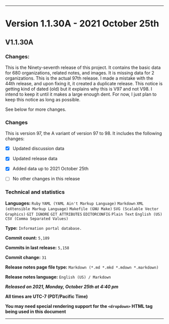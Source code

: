 ***

# Version 1.1.30A - 2021 October 25th

## V1.1.30A

### Changes:

This is the Ninety-seventh release of this project. It contains the basic data for 680 organizations, <!-- (fork count minus 2) !--> related notes, and images. It is missing data for 2 organizations. This is the actual 97th release. I made a mistake with the 44th release, and upon fixing it, it created a duplicate release. This notice is getting kind of dated (old) but it explains why this is V97 and not V98. I intend to keep it until it makes a large enough dent. For now, I just plan to keep this notice as long as possible.

See below for more changes.

### Changes

This is version 97, the A variant of version 97 to 98. It includes the following changes:

- [x] Updated discussion data

- [x] Updated release data

- [x] Added data up to 2021 October 25th

<!-- - [x] Deleted 2 `IGNORE.md` files !-->

<!-- - [x] Added data up to 2021 October 13th !-->

- [ ] No other changes in this release

<!--
- [x] Added data up to >date<
!-->

<!--
- [x] Deleted 2 `IGNORE.md` files
!-->

<!-- - [x] Updated Git navigation data !-->

### Technical and statistics

**Languages:** `Ruby` `YAML (YAML Ain't Markup Language)` `Markdown` `XML (eXtensible Markup Language)` `Makefile (GNU Make)` `SVG (Scalable Vector Graphics)` `GIT IGNORE` `GIT ATTRIBUTES` `EDITORCONFIG` `Plain Text` `English (US)` `CSV (Comma Separated Values)`

**Type:** `Information portal database.`

**Commit count:** `5,189`

**Commits in last release:** `5,158`

**Commit change:** `31`

**Release notes page file type:** `Markdown (*.md *.mkd *.mdown *.markdown)`

**Release notes language:** `English (US) / Markdown`

***Released on 2021, Monday, October 25th at 4:40 pm***

**All times are UTC-7 (PDT/Pacific Time)**

**You may need special rendering support for the `<dropdown>` HTML tag being used in this document**

***
